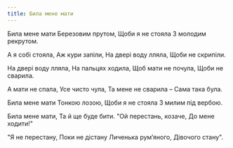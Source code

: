 ```yaml
---
title: Била мене мати
---
```

Била мене мати
Березовим прутом,
Щоби я не стояла
З молодим рекрутом. 

А я собі стояла,
Аж кури запіли,
На двері воду лляла,
Щоби не скрипіли.

На двері воду лляла,
На пальцях ходила,
Щоб мати не почула,
Щоби не сварила.

А мати не спала,
Усе чисто чула,
Та мене не сварила –
Сама така була.

Била мене мати
Тонкою лозою,
Щоби я не стояла
З милим під вербою.

Била мене мати,
Та й ще буде бити.
"Ой перестань, козаче,
До мене ходити!"

"Я не перестану,
Поки не дістану
Личенька рум’яного,
Дівочого стану".